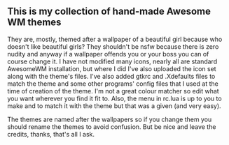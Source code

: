 This is my collection of hand-made Awesome WM themes
----------------------------------------------------

They are, mostly, themed after a wallpaper of a beautiful girl because who doesn't like beautiful girls? They shouldn't be nsfw because there is zero nudity and anyway if a wallpaper offends you or your boss you can of course change it.
I have not modified many icons, nearly all are standard AwesomeWM installation, but where I did I've also uploaded the icon set along with the theme's files. I've also added gtkrc and .Xdefaults files to match the theme and some other programs' config files that I used at the time of creation of the theme. I'm not a great colour matcher so edit what you want wherever you find it fit to.
Also, the menu in rc.lua is up to you to make and to match it with the theme but that was a given (and very easy).

The themes are named after the wallpapers so if you change them you should rename the themes to avoid confusion. But be nice and leave the credits, thanks, that's all I ask.
